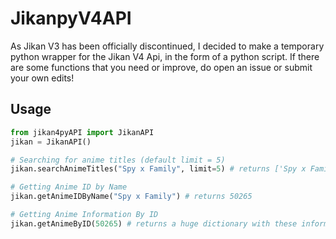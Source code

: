 # JikanpyV4API
As Jikan V3 has been officially discontinued, I decided to make a temporary python wrapper for the Jikan V4 Api, in the form of a python script. If there are some functions that you need or improve, do open an issue or submit your own edits!


## Usage

```py
from jikan4pyAPI import JikanAPI
jikan = JikanAPI()

# Searching for anime titles (default limit = 5)
jikan.searchAnimeTitles("Spy x Family", limit=5) # returns ['Spy x Family', 'Spy x Family Part 2', 'Spy X Family 2 Promo', 'X', 'Family']

# Getting Anime ID by Name
jikan.getAnimeIDByName("Spy x Family") # returns 50265

# Getting Anime Information By ID
jikan.getAnimeByID(50265) # returns a huge dictionary with these information about the anime in the node "data": ['mal_id', 'url', 'images', 'trailer', 'approved', 'titles', 'title', 'title_english', 'title_japanese', 'title_synonyms', 'type', 'source', 'episodes', 'status', 'airing', 'aired', 'duration', 'rating', 'score', 'scored_by', 'rank', 'popularity', 'members', 'favorites', 'synopsis', 'background', 'season', 'year', 'broadcast', 'producers', 'licensors', 'studios', 'genres', 'explicit_genres', 'themes', 'demographics']
```
